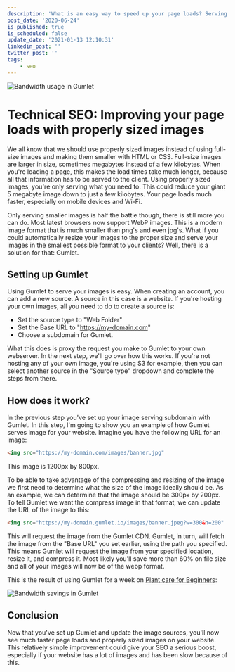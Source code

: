 ```yaml
---
description: 'What is an easy way to speed up your page loads? Serving your images in the proper size is one of the things you can do. But, there''s more. Find out what you can do to reduce the loading times for your pages with 1 simple trick.'
post_date: '2020-06-24'
is_published: true
is_scheduled: false
update_date: '2021-01-13 12:10:31'
linkedin_post: ''
twitter_post: ''
tags:
    - seo
---
```

![Bandwidth usage in Gumlet](/images/articles/bandwidth-usage-in-gumlet.png)
# Technical SEO: Improving your page loads with properly sized images
We all know that we should use properly sized images instead of using full-size images and making them smaller with HTML or CSS. Full-size images are larger in size, sometimes megabytes instead of a few kilobytes. When you're loading a page, this makes the load times take much longer, because all that information has to be served to the client. Using properly sized images, you're only serving what you need to. This could reduce your giant 5 megabyte image down to just a few kilobytes. Your page loads much faster, especially on mobile devices and Wi-Fi.

Only serving smaller images is half the battle though, there is still more you can do. Most latest browsers now support WebP images. This is a modern image format that is much smaller than png's and even jpg's. What if you could automatically resize your images to the proper size and serve your images in the smallest possible format to your clients? Well, there is a solution for that: Gumlet.

## Setting up Gumlet
Using Gumlet to serve your images is easy. When creating an account, you can add a new source. A source in this case is a website. If you're hosting your own images, all you need to do to create a source is:

- Set the source type to "Web Folder"
- Set the Base URL to "https://my-domain.com"
- Choose a subdomain for Gumlet.

What this does is proxy the request you make to Gumlet to your own webserver. In the next step, we'll go over how this works. If you're not hosting any of your own image, you're using S3 for example, then you can select another source in the "Source type" dropdown and complete the steps from there.

## How does it work?
In the previous step you've set up your image serving subdomain with Gumlet. In this step, I'm going to show you an example of how Gumlet serves image for your website. Imagine you have the following URL for an image:

```html
<img src="https://my-domain.com/images/banner.jpg"
```

This image is 1200px by 800px.

To be able to take advantage of the compressing and resizing of the image we first need to determine what the size of the image ideally should be. As an example, we can determine that the image should be 300px by 200px. To tell Gumlet we want the compress image in that format, we can update the URL of the image to this:

```html
<img src="https://my-domain.gumlet.io/images/banner.jpeg?w=300&h=200"
```

This will request the image from the Gumlet CDN. Gumlet, in turn, will fetch the image from the "Base URL" you set earlier, using the path you specified. This means Gumlet will request the image from your specified location, resize it, and compress it. Most likely you'll save more than 60% on file size and all of your images will now be of the webp format. 

This is the result of using Gumlet for a week on [Plant care for Beginners](https://plantcareforbeginners.com):

![Bandwidth savings in Gumlet](/images/articles/usage-in-gumlet-after-1-week.png)

## Conclusion
Now that you've set up Gumlet and update the image sources, you'll now see much faster page loads and properly sized images on your website. This relatively simple improvement could give your SEO a serious boost, especially if your website has a lot of images and has been slow because of this. 